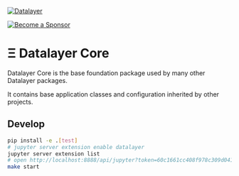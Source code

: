[![Datalayer](https://assets.datalayer.tech/datalayer-25.svg)](https://datalayer.io)

[![Become a Sponsor](https://img.shields.io/static/v1?label=Become%20a%20Sponsor&message=%E2%9D%A4&logo=GitHub&style=flat&color=1ABC9C)](https://github.com/sponsors/datalayer)

# Ξ Datalayer Core

Datalayer Core is the base foundation package used by many other Datalayer packages.

It contains base application classes and configuration inherited by other projects.

## Develop

```bash
pip install -e .[test]
# jupyter server extension enable datalayer
jupyter server extension list
# open http://localhost:8888/api/jupyter?token=60c1661cc408f978c309d04157af55c9588ff9557c9380e4fb50785750703da6
make start
```
